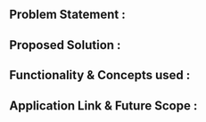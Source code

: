 ## Problem Statement :

## Proposed Solution :

## Functionality & Concepts used :

## Application Link & Future Scope :
